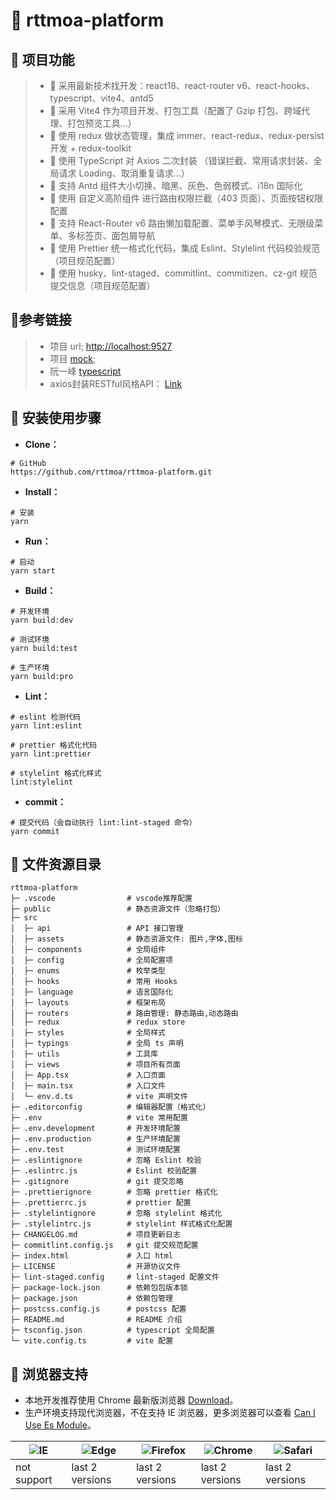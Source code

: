 # 📖 rttmoa-platform

## 🛫 项目功能

> - 🚀 采用最新技术找开发：react18、react-router v6、react-hooks、typescript、vite4、antd5
> - 🚀 采用 Vite4 作为项目开发、打包工具（配置了 Gzip 打包、跨域代理、打包预览工具…）
> - 🚀 使用 redux 做状态管理，集成 immer、react-redux、redux-persist 开发 + redux-toolkit
> - 🚀 使用 TypeScript 对 Axios 二次封装 （错误拦截、常用请求封装、全局请求 Loading、取消重复请求…）
> - 🚀 支持 Antd 组件大小切换、暗黑、灰色、色弱模式、i18n 国际化
> - 🚀 使用 自定义高阶组件 进行路由权限拦截（403 页面）、页面按钮权限配置
> - 🚀 支持 React-Router v6 路由懒加载配置、菜单手风琴模式、无限级菜单、多标签页、面包屑导航
> - 🚀 使用 Prettier 统一格式化代码，集成 Eslint、Stylelint 代码校验规范（项目规范配置）
> - 🚀 使用 husky、lint-staged、commitlint、commitizen、cz-git 规范提交信息（项目规范配置）

## 📑参考链接

> - 项目 url; [http://localhost:9527](http://localhost:9527)
> - 项目 [mock](https://mock.mengxuegu.com/);
> - 阮一峰 [typescript](https://wangdoc.com/typescript/)
> - axios封装RESTful风格API： [Link](https://wocwin.github.io/t-ui/projectProblem/axios.html)

## 🌱 安装使用步骤

- **Clone：**

```
# GitHub
https://github.com/rttmoa/rttmoa-platform.git
```

- **Install：**

```
# 安装
yarn
```

- **Run：**

```
# 启动
yarn start
```

- **Build：**

```
# 开发环境
yarn build:dev

# 测试环境
yarn build:test

# 生产环境
yarn build:pro
```

- **Lint：**

```
# eslint 检测代码
yarn lint:eslint

# prettier 格式化代码
yarn lint:prettier

# stylelint 格式化样式
lint:stylelint
```

- **commit：**

```
# 提交代码（会自动执行 lint:lint-staged 命令）
yarn commit
```

## 📂 文件资源目录

```
rttmoa-platform
├─ .vscode                # vscode推荐配置
├─ public                 # 静态资源文件（忽略打包）
├─ src
│  ├─ api                 # API 接口管理
│  ├─ assets              # 静态资源文件: 图片,字体,图标
│  ├─ components          # 全局组件
│  ├─ config              # 全局配置项
│  ├─ enums               # 枚举类型
│  ├─ hooks               # 常用 Hooks
│  ├─ language            # 语言国际化
│  ├─ layouts             # 框架布局
│  ├─ routers             # 路由管理: 静态路由,动态路由
│  ├─ redux               # redux store
│  ├─ styles              # 全局样式
│  ├─ typings             # 全局 ts 声明
│  ├─ utils               # 工具库
│  ├─ views               # 项目所有页面
│  ├─ App.tsx             # 入口页面
│  ├─ main.tsx            # 入口文件
│  └─ env.d.ts            # vite 声明文件
├─ .editorconfig          # 编辑器配置（格式化）
├─ .env                   # vite 常用配置
├─ .env.development       # 开发环境配置
├─ .env.production        # 生产环境配置
├─ .env.test              # 测试环境配置
├─ .eslintignore          # 忽略 Eslint 校验
├─ .eslintrc.js           # Eslint 校验配置
├─ .gitignore             # git 提交忽略
├─ .prettierignore        # 忽略 prettier 格式化
├─ .prettierrc.js         # prettier 配置
├─ .stylelintignore       # 忽略 stylelint 格式化
├─ .stylelintrc.js        # stylelint 样式格式化配置
├─ CHANGELOG.md           # 项目更新日志
├─ commitlint.config.js   # git 提交规范配置
├─ index.html             # 入口 html
├─ LICENSE                # 开源协议文件
├─ lint-staged.config     # lint-staged 配置文件
├─ package-lock.json      # 依赖包包版本锁
├─ package.json           # 依赖包管理
├─ postcss.config.js      # postcss 配置
├─ README.md              # README 介绍
├─ tsconfig.json          # typescript 全局配置
└─ vite.config.ts         # vite 配置
```

## 🚨 浏览器支持

- 本地开发推荐使用 Chrome 最新版浏览器 [Download](https://www.google.com/intl/zh-CN/chrome/)。
- 生产环境支持现代浏览器，不在支持 IE 浏览器，更多浏览器可以查看 [Can I Use Es Module](https://caniuse.com/?search=ESModule)。

| ![IE](https://i.imgtg.com/2023/04/11/8z7ot.png) | ![Edge](https://i.imgtg.com/2023/04/11/8zr3p.png) | ![Firefox](https://i.imgtg.com/2023/04/11/8zKiU.png) | ![Chrome](https://i.imgtg.com/2023/04/11/8zNrx.png) | ![Safari](https://i.imgtg.com/2023/04/11/8zeGj.png) |
| ----------------------------------------------- | ------------------------------------------------- | ---------------------------------------------------- | --------------------------------------------------- | --------------------------------------------------- |
| not support                                     | last 2 versions                                   | last 2 versions                                      | last 2 versions                                     | last 2 versions                                     |
